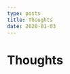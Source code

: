 ```yaml
---
type: posts
title: Thoughts
date: 2020-01-03
---
```


# Thoughts

<style jsx global>{`
  .prose ul {
    padding-left: 0;
  }
`}</style>
